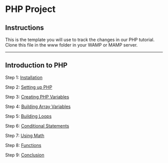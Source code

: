 # PHP Project

## Instructions
This is the template you will use to track the changes in our PHP tutorial. Clone this file in the www folder in your WAMP or MAMP server.

<hr/>

## Introduction to PHP

Step 1: [Installation](https://github.com/Zi-Tao/php-course/issues/1)

Step 2: [Setting up PHP](https://github.com/Zi-Tao/php-course/issues/2)

Step 3: [Creating PHP Variables](https://github.com/Zi-Tao/php-course/issues/3)

Step 4: [Building Array Variables](https://github.com/Zi-Tao/php-course/issues/4)

Step 5: [Building Loops](https://github.com/Zi-Tao/php-course/issues/4)

Step 6: [Conditional Statements](https://github.com/Zi-Tao/php-course/issues/5)

Step 7: [Using Math](https://github.com/Zi-Tao/php-course/issues/6)

Step 8: [Functions](https://github.com/Zi-Tao/php-course/issues/6)

Step 9: [Conclusion](https://github.com/Zi-Tao/php-course/issues/7)
